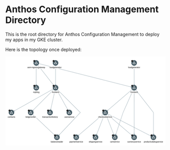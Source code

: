 # Anthos Configuration Management Directory

This is the root directory for Anthos Configuration Management to deploy my apps in my GKE cluster.

Here is the topology once deployed:

![topology](topology.png)